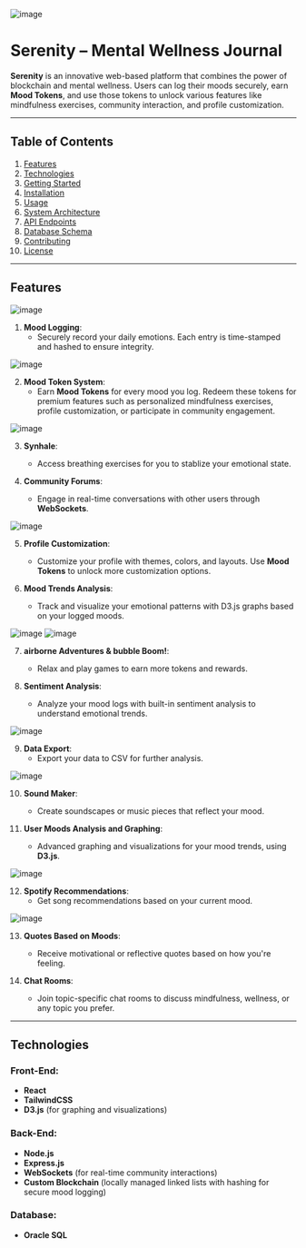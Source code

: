 ![image](https://github.com/user-attachments/assets/46ffbb7d-c049-4307-96bf-e8eb5ac2263b)

# Serenity – Mental Wellness Journal

**Serenity** is an innovative web-based platform that combines the power of blockchain and mental wellness. Users can log their moods securely, earn **Mood Tokens**, and use those tokens to unlock various features like mindfulness exercises, community interaction, and profile customization.

---

## Table of Contents
1. [Features](#features)
2. [Technologies](#technologies)
3. [Getting Started](#getting-started)
4. [Installation](#installation)
5. [Usage](#usage)
6. [System Architecture](#system-architecture)
7. [API Endpoints](#api-endpoints)
8. [Database Schema](#database-schema)
9. [Contributing](#contributing)
10. [License](#license)

---

## Features <a name="features"></a>

![image](https://github.com/user-attachments/assets/a7f31385-8da7-45e3-96c2-a3ad852adce2)

1. **Mood Logging**: 
    - Securely record your daily emotions. Each entry is time-stamped and hashed to ensure integrity.

![image](https://github.com/user-attachments/assets/53fdf574-821a-4a27-80c9-da51a7624f8d)
    
2. **Mood Token System**:
    - Earn **Mood Tokens** for every mood you log. Redeem these tokens for premium features such as personalized mindfulness exercises, profile customization, or participate in community engagement.

![image](https://github.com/user-attachments/assets/72c43fa0-c54f-4cfa-b06f-38573dea60f4)

3. **Synhale**:
    - Access breathing exercises for you to stablize your emotional state.
    
4. **Community Forums**:
    - Engage in real-time conversations with other users through **WebSockets**.

![image](https://github.com/user-attachments/assets/c8e1f668-4a2b-45aa-8691-d7f72167f1e8)
    
5. **Profile Customization**:
    - Customize your profile with themes, colors, and layouts. Use **Mood Tokens** to unlock more customization options.
    
6. **Mood Trends Analysis**:
    - Track and visualize your emotional patterns with D3.js graphs based on your logged moods.

![image](https://github.com/user-attachments/assets/5e32db17-a493-4d58-bf55-2be9c7817e37)
![image](https://github.com/user-attachments/assets/6c46b2d0-4d7c-4653-8a07-37fe13b4f0fc)

7. **airborne Adventures & bubble Boom!**:
    - Relax and play games to earn more tokens and rewards.
    
8. **Sentiment Analysis**:
    - Analyze your mood logs with built-in sentiment analysis to understand emotional trends.

![image](https://github.com/user-attachments/assets/200a8196-3255-4c3f-867c-a280084e6940)

9. **Data Export**:
    - Export your data to CSV for further analysis.

![image](https://github.com/user-attachments/assets/12aed12d-5210-48b4-a95b-7f7f65c56cb2)

10. **Sound Maker**:
    - Create soundscapes or music pieces that reflect your mood.

11. **User Moods Analysis and Graphing**:
    - Advanced graphing and visualizations for your mood trends, using **D3.js**.

![image](https://github.com/user-attachments/assets/bc83a383-5132-4d7e-ab44-a934a2d394a0)

12. **Spotify Recommendations**:
    - Get song recommendations based on your current mood.

![image](https://github.com/user-attachments/assets/19c5248b-973d-4640-8586-c4cbecada1dd)

13. **Quotes Based on Moods**:
    - Receive motivational or reflective quotes based on how you're feeling.

14. **Chat Rooms**:
    - Join topic-specific chat rooms to discuss mindfulness, wellness, or any topic you prefer.

---

## Technologies <a name="technologies"></a>

### Front-End:
- **React**
- **TailwindCSS**
- **D3.js** (for graphing and visualizations)

### Back-End:
- **Node.js**
- **Express.js**
- **WebSockets** (for real-time community interactions)
- **Custom Blockchain** (locally managed linked lists with hashing for secure mood logging)

### Database:
- **Oracle SQL**